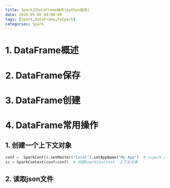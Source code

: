 ```yaml
---
title: Spark之DataFrame操作(python版本)
date: 2020-05-06 00:08:09
tags: [Spark,DataFrame,PySpark]
categories: Spark
---
```

# 1. DataFrame概述

<!--more-->

# 2. DataFrame保存


# 3. DataFrame创建 

# 4. DataFrame常用操作

##     1.   创建一个上下文对象

```python
conf =  SparkConf().setMaster("local").setAppName("My App")  # scpark 配置 local 单机模式
sc = SparkContext(conf=conf)  # 创建saprkConttext  上下文对象
```

##     2.  读取json文件